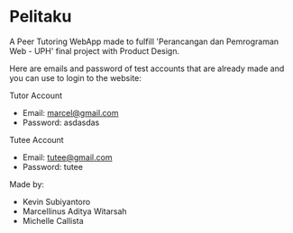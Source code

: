 # Pelitaku

A Peer Tutoring WebApp made to fulfill 'Perancangan dan Pemrograman Web - UPH' final project with Product Design. 

Here are emails and password of test accounts that are already made and you can use to login to the website:

Tutor Account
- Email: marcel@gmail.com
- Password: asdasdas

Tutee Account
- Email: tutee@gmail.com
- Password: tutee

Made by:
- Kevin Subiyantoro
- Marcellinus Aditya Witarsah
- Michelle Callista
